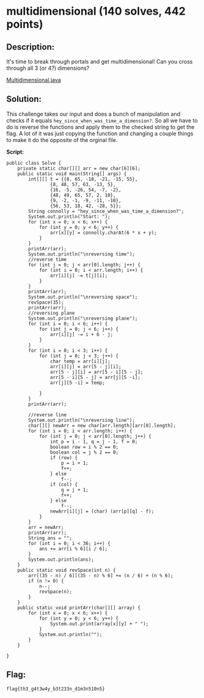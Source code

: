 # multidimensional (140 solves, 442 points)

## Description:
It's time to break through portals and get multidimensional! Can you cross through all 3 (or 4?) dimensions?

[Multidimensional.java](Multidimensional.java)

## Solution:
This challenge takes our input and does a bunch of manipulation and checks if it equals `hey_since_when_was_time_a_dimension?`. So all we have to do is reverse the functions and apply them to the checked string to get the flag. A lot of it was just copying the function and changing a couple things to make it do the opposite of the orginal file.

**Script:**
```
public class Solve {
	private static char[][] arr = new char[6][6];
	public static void main(String[] args) {
		int[][] t = {{8, 65, -18, -21, -15, 55}, 
				{8, 48, 57, 63, -13, 5}, 
				{16, -5, -26, 54, -7, -2}, 
				{48, 49, 65, 57, 2, 10}, 
				{9, -2, -1, -9, -11, -10}, 
				{56, 53, 18, 42, -28, 5}};
		String connolly = "hey_since_when_was_time_a_dimension?";
		System.out.println("Start: ");
		for (int x = 0; x < 6; x++) {
			for (int y = 0; y < 6; y++) {
				arr[x][y] = connolly.charAt(6 * x + y);
			}
		}
		printArr(arr);
		System.out.println("\nreversing time");
		//reverse time
		for (int j = 0; j < arr[0].length; j++) {
			for (int i = 0; i < arr.length; i++) {
				arr[i][j] -= t[j][i];
			}
		}
		printArr(arr);
		System.out.println("\nreversing space");
		revSpace(35);
		printArr(arr);
		//reversing plane
		System.out.println("\nreversing plane");
		for (int i = 0; i < 6; i++) {
			for (int j = 0; j < 6; j++) {
				arr[i][j] -= i + 6 - j;
			}
		}
		for (int i = 0; i < 3; i++) {
			for (int j = 0; j < 3; j++) {
				char temp = arr[i][j]; 
				arr[i][j] = arr[5 - j][i];
				arr[5 - j][i] = arr[5 - i][5 - j];
				arr[5 - i][5 - j] = arr[j][5 -i];
				arr[j][5 -i] = temp;
				
			}
		}
		printArr(arr);

		//reverse line
		System.out.println("\nreversing line");
		char[][] newArr = new char[arr.length][arr[0].length];
		for (int i = 0; i < arr.length; i++) {
			for (int j = 0; j < arr[0].length; j++) {
				int p = i - 1, q = j - 1, f = 0;
				boolean row = i % 2 == 0;
				boolean col = j % 2 == 0;
				if (row) {
					p = i + 1;
					f++;
				} else
					f--;
				if (col) {
					q = j + 1;
					f++;
				} else
					f--;
				newArr[i][j] = (char) (arr[p][q] - f);
			}
		}
		arr = newArr;
		printArr(arr);
		String ans = "";
		for (int i = 0; i < 36; i++) {
			ans += arr[i % 6][i / 6];
		}
		System.out.println(ans);
	}
	public static void revSpace(int n) {
		arr[(35 - n) / 6][(35 - n) % 6] += (n / 6) + (n % 6);
		if (n != 0) {
			n--;
			revSpace(n);
		}
	}
	public static void printArr(char[][] array) {
		for (int x = 0; x < 6; x++) {
			for (int y = 0; y < 6; y++) {
				System.out.print(array[x][y] + " ");
			}
			System.out.println("");
		}
	}

}
```
## Flag:
`flag{th3_g4t3w4y_b3t233n_d1m3n510n5}`

